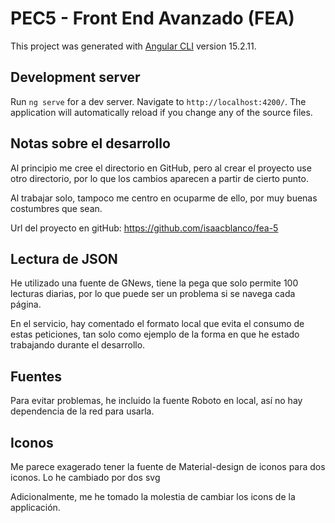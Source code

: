 # PEC5 - Front End Avanzado (FEA)

This project was generated with [Angular CLI](https://github.com/angular/angular-cli) version 15.2.11.

## Development server

Run `ng serve` for a dev server. Navigate to `http://localhost:4200/`. The application will automatically reload if you change any of the source files.

## Notas sobre el desarrollo

Al principio me cree el directorio en GitHub, pero al crear el proyecto use otro directorio, por lo que los cambios aparecen a partir de cierto punto.

Al trabajar solo, tampoco me centro en ocuparme de ello, por muy buenas costumbres que sean.

Url del proyecto en gitHub: https://github.com/isaacblanco/fea-5

##

## Lectura de JSON

He utilizado una fuente de GNews, tiene la pega que solo permite 100 lecturas diarias, por lo que puede ser un problema si se navega cada página.

En el servicio, hay comentado el formato local que evita el consumo de estas peticiones, tan solo como ejemplo de la forma en que he estado trabajando durante el desarrollo.

## Fuentes

Para evitar problemas, he incluido la fuente Roboto en local, así no hay dependencia de la red para usarla.

## Iconos

Me parece exagerado tener la fuente de Material-design de iconos para dos iconos. Lo he cambiado por dos svg

Adicionalmente, me he tomado la molestia de cambiar los icons de la applicación.
